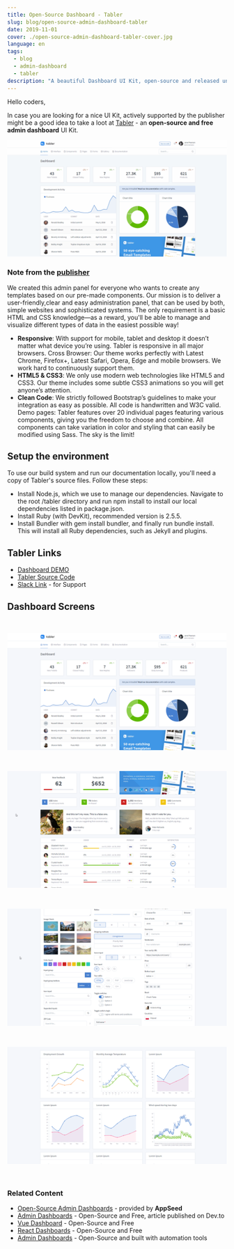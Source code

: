 ```yaml
---
title: Open-Source Dashboard - Tabler
slug: blog/open-source-admin-dashboard-tabler
date: 2019-11-01
cover: ./open-source-admin-dashboard-tabler-cover.jpg
language: en
tags:
  - blog
  - admin-dashboard
  - tabler
description: "A beautiful Dashboard UI Kit, open-source and released under the MIT license."
---
```


Hello coders,

In case you are looking for a nice UI Kit, actively supported by the publisher might be a good idea to take a loot at [Tabler](https://github.com/tabler/tabler?ref=appseed) - an **open-source and free admin dashboard** UI Kit.

![Admin Dashboard Tabler - Open-Source Admin Panel.](https://raw.githubusercontent.com/admin-dashboards/static/master/open-source-admin-dashboard-tabler-intro.gif)

### Note from the [publisher](https://codecalm.net/)

We created this admin panel for everyone who wants to create any templates based on our pre-made components. Our mission is to deliver a user-friendly,clear and easy administration panel, that can be used by both, simple websites and sophisticated systems. The only requirement is a basic HTML and CSS knowledge—as a reward, you'll be able to manage and visualize different types of data in the easiest possible way!

- **Responsive**: With support for mobile, tablet and desktop it doesn’t matter what device you’re using. Tabler is responsive in all major browsers.
Cross Browser: Our theme works perfectly with Latest Chrome, Firefox+, Latest Safari, Opera, Edge and mobile browsers. We work hard to continuously support them.
- **HTML5 & CSS3**: We only use modern web technologies like HTML5 and CSS3. Our theme includes some subtle CSS3 animations so you will get anyone’s attention.
- **Clean Code**: We strictly followed Bootstrap’s guidelines to make your integration as easy as possible. All code is handwritten and W3C valid.
Demo pages: Tabler features over 20 individual pages featuring various components, giving you the freedom to choose and combine. All components can take variation in color and styling that can easily be modified using Sass. The sky is the limit!

## Setup the environment

To use our build system and run our documentation locally, you'll need a copy of Tabler's source files. Follow these steps:

- Install Node.js, which we use to manage our dependencies.
Navigate to the root /tabler directory and run npm install to install our local dependencies listed in package.json.
- Install Ruby (with DevKit), recommended version is 2.5.5.
- Install Bundler with gem install bundler, and finally run bundle install. This will install all Ruby dependencies, such as Jekyll and plugins.

## Tabler Links

- [Dashboard DEMO](https://preview-dev.tabler.io/)
- [Tabler Source Code](https://github.com/tabler/tabler)
- [Slack Link](https://goo.gl/zJP2dT) - for Support

## Dashboard Screens

<br />

![Admin Dashboard Tabler - Open-Source Admin Panel - Screen 1.](https://raw.githubusercontent.com/admin-dashboards/static/master/open-source-admin-dashboard-tabler-screen-1.png)

<br />

![Admin Dashboard Tabler - Open-Source Admin Panel - Screen 2.](https://raw.githubusercontent.com/admin-dashboards/static/master/open-source-admin-dashboard-tabler-screen-2.png)

<br />

![Admin Dashboard Tabler - Open-Source Admin Panel - Screen 31.](https://raw.githubusercontent.com/admin-dashboards/static/master/open-source-admin-dashboard-tabler-screen-3.png)

<br />

![Admin Dashboard Tabler - Open-Source Admin Panel - Screen 4.](https://raw.githubusercontent.com/admin-dashboards/static/master/open-source-admin-dashboard-tabler-screen-4.png)

<br />

### Related Content

- [Open-Source Admin Dashboards](https://appseed.us/admin-dashboards/open-source) - provided by **AppSeed**
- [Admin Dashboards](https://dev.to/sm0ke/admin-dashboards-open-source-and-free-4aep) - Open-Source and Free, article published on Dev.to
- [Vue Dashboard](https://dev.to/sm0ke/vue-dashboard-open-source-apps-1gd1) - Open-Source and Free
- [React Dashboards](https://dev.to/sm0ke/react-dashboards-open-source-apps-1c7j) - Open-Source and Free
- [Admin Dashboards](https://blog.appseed.us/admin-dashboards-open-source-built-with-automation-tools/) - Open-Source and built with automation tools
